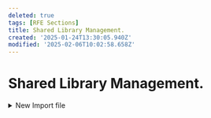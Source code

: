 ```yaml
---
deleted: true
tags: [RFE Sections]
title: Shared Library Management.
created: '2025-01-24T13:30:05.940Z'
modified: '2025-02-06T10:02:58.658Z'
---
```


# Shared Library Management.

<details>
  <summary>New Import file</summary>
  
  * FYI: **Jira accept a case sensitive labels**, but when you search for them, the **search results are case insensitive**.
</details>


